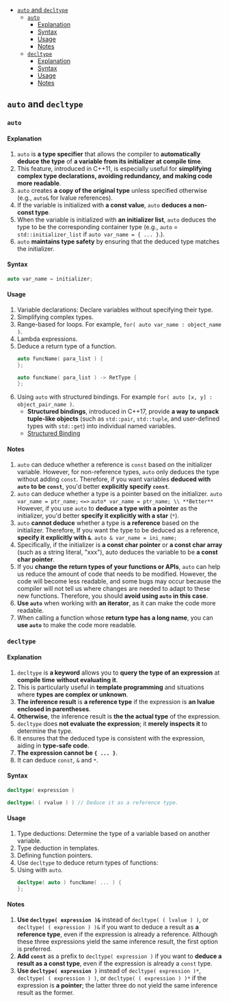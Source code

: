 <!-- vim-markdown-toc GFM -->

- [`auto` and `decltype`](#auto-and-decltype)
  - [`auto`](#auto)
    - [Explanation](#explanation)
    - [Syntax](#syntax)
    - [Usage](#usage)
    - [Notes](#notes)
  - [`decltype`](#decltype)
    - [Explanation](#explanation-1)
    - [Syntax](#syntax-1)
    - [Usage](#usage-1)
    - [Notes](#notes-1)

<!-- vim-markdown-toc -->

## `auto` and `decltype`

### `auto`

#### Explanation

1. `auto` is **a type specifier** that allows the compiler to **automatically
   deduce the type** of **a variable from its initializer** **at compile time**.
2. This feature, introduced in C++11, is especially useful for **simplifying
   complex type declarations, avoiding redundancy, and making code more
   readable**.
3. `auto` creates **a copy of the original type** unless specified otherwise
   (e.g., `auto&` for lvalue references).
4. If the variable is initialized with **a const value**, `auto` **deduces a
   non-const type**.
5. When the variable is initialized with **an initializer list**, `auto` deduces
   the type to be the corresponding container type (e.g., `auto` =
   `std::initializer_list` if `auto var_name = { ... }`.).
6. `auto` **maintains type safety** by ensuring that the deduced type matches
   the initializer.

#### Syntax

```CPP
auto var_name = initializer;
```

#### Usage

1. Variable declarations: Declare variables without specifying their type.
2. Simplifying complex types.
3. Range-based for loops. For example, `for( auto var_name : object_name )`.
4. Lambda expressions.
5. Deduce a return type of a function.
   ```CPP
   auto funcName( para_list ) {
   };
   ```
   ```CPP
   auto funcName( para_list ) -> RetType {
   };
   ```
6. Using `auto` with structured bindings. For example
   `for( auto [x, y] : object_pair_name )`.
   - **Structured bindings**, introduced in C++17, provide **a way to unpack
     tuple-like objects** (such as `std::pair`, `std::tuple`, and user-defined
     types with `std::get`) into individual named variables.
   - [Structured Binding](./Bindings.md#structured-binding)

#### Notes

1. `auto` can deduce whether a reference is `const` based on the initializer
   variable. However, for non-reference types, `auto` only deduces the type
   without adding `const`. Therefore, if you want variables **deduced with
   `auto` to be `const`**, you'd better **explicitly specify `const`**.
2. `auto` can deduce whether a type is a pointer based on the initializer.
   `auto var_name = ptr_name;` `<=>` `auto* var_name = ptr_name; \\ **Better**`
   However, if you use `auto` to **deduce a type with a pointer** as the
   initializer, you'd better **specify it explicitly with a star** (`*`).
3. `auto` **cannot deduce** whether a type is **a reference** based on the
   initializer. Therefore, If you want the type to be deduced as a reference,
   **specify it explicitly with `&`**. `auto & var_name = ini_name;`
4. Specifically, if the initializer is **a const char pointer** or **a const
   char array** (such as a string literal, "xxx"), auto deduces the variable to
   be **a const char pointer**.
5. If you **change the return types of your functions or APIs**, `auto` can help
   us reduce the amount of code that needs to be modified. However, the code
   will become less readable, and some bugs may occur because the compiler will
   not tell us where changes are needed to adapt to these new functions.
   Therefore, you should **avoid using `auto` in this case**.
6. **Use `auto`** when working with **an iterator**, as it can make the code
   more readable.
7. When calling a function whose **return type has a long name**, you can **use
   `auto`** to make the code more readable.

### `decltype`

#### Explanation

1. `decltype` is **a keyword** allows you to **query the type of an expression**
   at **compile time** **without evaluating it**.
2. This is particularly useful in **template programming** and situations where
   **types are complex or unknown**.
3. **The inference result** is **a reference type** if the expression is **an
   lvalue enclosed in parentheses**.
4. **Otherwise**, the inference result is **the the actual type** of the
   expression.
5. `decltype` does **not evaluate the expression**; it **merely inspects it** to
   determine the type.
6. It ensures that the deduced type is consistent with the expression, aiding in
   **type-safe code**.
7. **The expression cannot be `{ ... }`**.
8. It can deduce `const`, `&` and `*`.

#### Syntax

```CPP
decltype( expression )
```

```CPP
decltype( ( rvalue ) ) // Deduce it as a reference type.
```

#### Usage

1. Type deductions: Determine the type of a variable based on another variable.
2. Type deduction in templates.
3. Defining function pointers.
4. Use `decltype` to deduce return types of functions:
5. Using with `auto`.
   ```CPP
   decltype( auto ) funcName( ... ) {
   };
   ```

#### Notes

1. **Use `decltype( expression )&`** instead of `decltype( ( lvalue ) )`, or
   `decltype( ( expression ) )&` if you want to deduce a result as **a reference
   type**, even if the expression is already a reference. Although these three
   expressions yield the same inference result, the first option is preferred.
2. **Add `const`** as a prefix to `decltype( expression )` if you want to
   **deduce a result as a const type**, even if the expression is already a
   `const` type.
3. **Use `decltype( expression )`** instead of `decltype( expression )*`,
   `decltype( ( expression ) )`, or `decltype( ( expression ) )*` if the
   expression is **a pointer**; the latter three do not yield the same inference
   result as the former.
